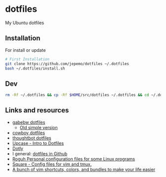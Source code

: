 # dotfiles
My Ubuntu dotfiles

## Installation

For install or update

```bash
# First Installation
git clone https://github.com/jepemo/dotfiles ~/.dotfiles
bash ~/.dotfiles/install.sh
```

## Dev

```bash
rm -Rf ~/.dotfiles && cp -Rf $HOME/src/dotfiles ~/.dotfiles && cd ~/.dotfiles && ./install.sh && cd -
```

## Links and resources

  - [gabebw dotfiles](https://github.com/gabebw/dotfiles)
    - [Old simple version](https://github.com/gabebw/dotfiles/tree/7c5ba2fd230df4dd2432019c72c3def2b75f1d45)
  - [cowboy dotfiles](https://github.com/cowboy/dotfiles)
  - [thoughtbot dotfiles](https://github.com/thoughtbot/dotfiles)
  - [Upcase - Intro to Dotfiles](https://thoughtbot.com/upcase/videos/intro-to-dotfiles)
  - [Dotly](https://github.com/CodelyTV/dotly)
  - I general: [dotfiles in Github](https://dotfiles.github.io/)
  - [Roguh Personal configuration files for some Linux programs](https://github.com/roguh/confs)
  - [Square - Config files for vim and tmux.](https://github.com/square/maximum-awesome)
  - [A bunch of vim shortcuts, colors, and bundles to make your life easier](https://github.com/cassidoo/vim-up)
